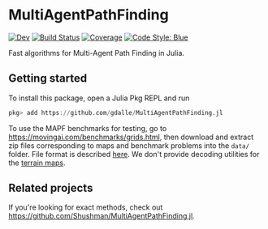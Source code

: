 # MultiAgentPathFinding

<!-- [![Stable](https://img.shields.io/badge/docs-stable-blue.svg)](https://gdalle.github.io/MultiAgentPathFinding.jl/stable) -->
[![Dev](https://img.shields.io/badge/docs-dev-blue.svg)](https://gdalle.github.io/MultiAgentPathFinding.jl/dev)
[![Build Status](https://github.com/gdalle/MultiAgentPathFinding.jl/actions/workflows/CI.yml/badge.svg?branch=main)](https://github.com/gdalle/MultiAgentPathFinding.jl/actions/workflows/CI.yml?query=branch%3Amain)
[![Coverage](https://codecov.io/gh/gdalle/MultiAgentPathFinding.jl/branch/main/graph/badge.svg)](https://codecov.io/gh/gdalle/MultiAgentPathFinding.jl)
[![Code Style: Blue](https://img.shields.io/badge/code%20style-blue-4495d1.svg)](https://github.com/invenia/BlueStyle)

Fast algorithms for Multi-Agent Path Finding in Julia.

## Getting started

To install this package, open a Julia Pkg REPL and run
```julia
pkg> add https://github.com/gdalle/MultiAgentPathFinding.jl
```

To use the MAPF benchmarks for testing, go to <https://movingai.com/benchmarks/grids.html>, then download and extract zip files corresponding to maps and benchmark problems into the `data/` folder.
File format is described [here](https://webdocs.cs.ualberta.ca/~nathanst/papers/benchmarks.pdf).
We don't provide decoding utilities for the [terrain maps](https://movingai.com/benchmarks/weighted/index.html).

## Related projects

If you're looking for exact methods, check out <https://github.com/Shushman/MultiAgentPathFinding.jl>.